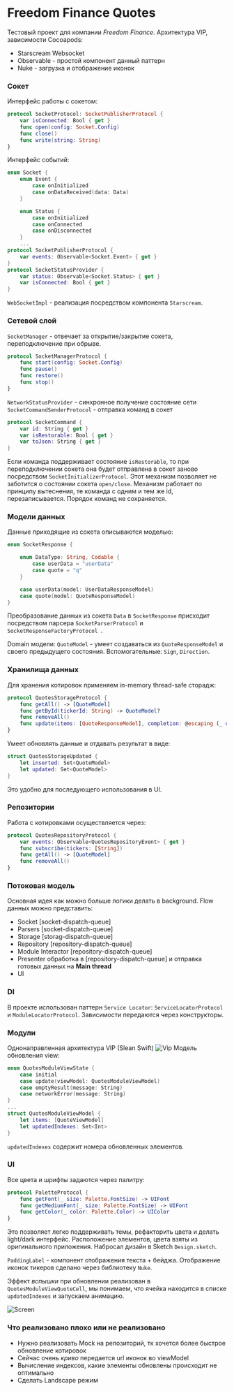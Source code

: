 # Freedom Finance Quotes

Тестовый проект для компании *Freedom Finance*. Архитектура VIP, зависимости Cocoapods: 
- Starscream Websocket
- Observable - простой компонент данный паттерн
- Nuke - загрузка и отображение иконок
### Сокет
Интерфейс работы с сокетом:
```swift
protocol SocketProtocol: SocketPublisherProtocol {
    var isConnected: Bool { get }
    func open(config: Socket.Config)
    func close()
    func write(string: String)
}
```
Интерфейс событий:
```swift
enum Socket {
    enum Event {
        case onInitialized
        case onDataReceived(data: Data)
    }

    enum Status {
        case onInitialized
        case onConnected
        case onDisconnected
    }
    ...
protocol SocketPublisherProtocol {
    var events: Observable<Socket.Event> { get }
}
protocol SocketStatusProvider {
    var status: Observable<Socket.Status> { get }
    var isConnected: Bool { get }
}
```
`WebSocketImpl` - реализация посредством компонента `Starscream`.
### Сетевой слой
`SocketManager` - отвечает за открытие/закрытие сокета, переподключение при обрыве.
```swift
protocol SocketManagerProtocol {
    func start(config: Socket.Config)
    func pause()
    func restore()
    func stop()
}
```
`NetworkStatusProvider` - синхронное получение состояние сети
`SocketCommandSenderProtocol` - отправка команд в сокет
```swift
protocol SocketCommand {
    var id: String { get }
    var isRestorable: Bool { get }
    var toJson: String { get }
}
```
Если команда поддерживает состояние `isRestorable`, то при переподключении сокета она будет отправлена в сокет заново посредством `SocketInitializerProtocol`. Этот механизм позволяет не заботится о состоянии сокета `open/close`. Механизм работает по принципу вытеснения, те команда с одним и тем же id, перезаписывается. Порядок команд не сохраняется.
### Модели данных
Данные приходящие из сокета описываются моделью:
```swift
enum SocketResponse {

    enum DataType: String, Codable {
        case userData = "userData"
        case quote = "q"
    }

    case userData(model: UserDataResponseModel)
    case quote(model: QuoteResponseModel)
}
```
Преобразование данных из сокета `Data` в `SocketResponse` присходит посредством парсера `SocketParserProtocol` и `SocketResponseFactoryProtocol `.

Domain модели: 
`QuoteModel` - умеет создаваться из `QuoteResponseModel` и своего предыдущего состояния.
Вспомогательные: `Sign`, `Direction`.

### Хранилища данных

Для хранения котировок применяем in-memory thread-safe сторадж:
```swift
protocol QuotesStorageProtocol {
    func getAll() -> [QuoteModel]
    func getById(tickerId: String) -> QuoteModel?
    func removeAll()
    func update(items: [QuoteResponseModel], completion: @escaping (_ updated: QuotesStorageUpdated) -> Void)
}
```
Умеет обновлять данные и отдавать результат в виде:
```swift
struct QuotesStorageUpdated {
    let inserted: Set<QuoteModel>
    let updated: Set<QuoteModel>
}
```
Это удобно для последующего использования в UI.
### Репозитории
Работа с котировками осуществляется через:
```swift
protocol QuotesRepositoryProtocol {
    var events: Observable<QuotesRepositoryEvent> { get }
    func subscribe(tickers: [String])
    func getAll() -> [QuoteModel]
    func removeAll()
}
```
### Потоковая модель
Основная идея как можно больше логики делать в background. Flow данных можно представить:
- Socket [socket-dispatch-queue]
- Parsers [socket-dispatch-queue]
- Storage [storag-dispatch-queue]
- Repository [repository-dispatch-queue] 
- Module Interactor [repository-dispatch-queue] 
- Presenter обработка в [repository-dispatch-queue] и отправка готовых данных на **Main thread**
- UI

### DI
В проекте использован паттерн `Service Locator`: `ServiceLocatorProtocol` и `ModuleLocatorProtocol`. Зависимости передаются через конструкторы.
### Модули
Однонаправленная архитектура VIP (Slean Swift)
![Vip](https://habrastorage.org/webt/xf/kt/ti/xfkttir6l7nud2q-m8ptw_1kfl8.jpeg)
Модель обновления view:
```swift
enum QuotesModuleViewState {
    case initial
    case update(viewModel: QuotesModuleViewModel)
    case emptyResult(message: String)
    case networkError(message: String)
}
...
struct QuotesModuleViewModel {
    let items: [QuoteViewModel]
    let updatedIndexes: Set<Int>
}

```
`updatedIndexes` содержит номера обновленных элементов.

### UI
Все цвета и шрифты задаются через палитру:

```swift
protocol PaletteProtocol {
    func getFont(_ size: Palette.FontSize) -> UIFont
    func getMediumFont(_ size: Palette.FontSize) -> UIFont
    func getColor(_ color: Palette.Color) -> UIColor
}
```
Это позволяет легко поддерживать темы, рефакторить цвета и делать light/dark интерфейс. Расположение элементов, цвета взяты из оригинального приложения. Набросал дизайн в Sketch `Design.sketch`.

`PaddingLabel` - компонент отображения текста + бейджа.
Отображение иконок тикеров сделано через библиотеку `Nuke`.

Эффект *вспышки* при обновлении реализован в `QuotesModuleViewQuoteCell`, мы понимаем, что ячейка находится в списке `updatedIndexes` и запускаем анимацию.

![Screen](https://github.com/mirovodin/FFQuotes/blob/060f0266f9e7a4e24f8151c994f450beb136b944/Docs/screen.png?raw=true)

### Что реализовано плохо или не реализовано
- Нужно реализовать Mock на репозиторий, тк хочется более быстрое обновление котировок
- Сейчас очень *криво* передается url иконок во viewModel
- Вычисление индексов, какие элементы обновлены происходит не оптимально
- Сделать Landscape режим

